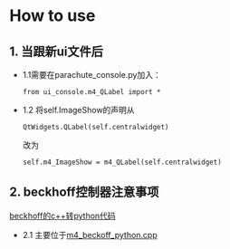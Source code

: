 # How to use
## 1. 当跟新ui文件后
* 1.1需要在parachute_console.py加入：
    ````
    from ui_console.m4_QLabel import *
    ````
* 1.2 将self.ImageShow的声明从
    ````
    QtWidgets.QLabel(self.centralwidget)
    ````
    改为
    ````
    self.m4_ImageShow = m4_QLabel(self.centralwidget)
    ````
 ## 2. beckhoff控制器注意事项
 [beckhoff的c++转python代码](https://github.com/blueskyM01/c-_To_Python)
 * 2.1 主要位于[m4_beckoff_python.cpp](https://github.com/blueskyM01/c-_To_Python/blob/master/m4_beckoff_python.cpp)
 